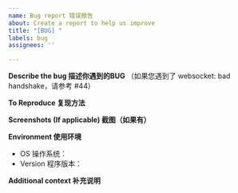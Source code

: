 ```yaml
---
name: Bug report 错误报告
about: Create a report to help us improve
title: "[BUG] "
labels: bug
assignees: ''

---
```


**Describe the bug 描述你遇到的BUG**
（如果您遇到了 websocket: bad handshake，请参考 #44）


**To Reproduce 复现方法**


**Screenshots (If applicable) 截图（如果有）**


**Environment 使用环境**
 - OS 操作系统：
 - Version 程序版本：

**Additional context 补充说明**
